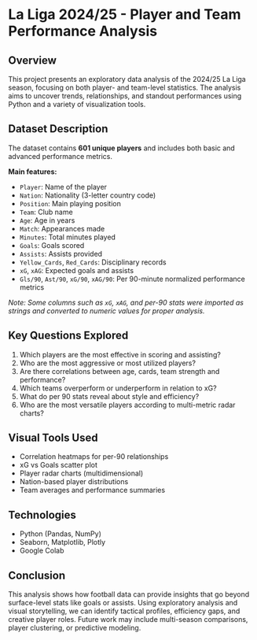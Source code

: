 # La Liga 2024/25 - Player and Team Performance Analysis

## Overview
This project presents an exploratory data analysis of the 2024/25 La Liga season, focusing on both player- and team-level statistics. The analysis aims to uncover trends, relationships, and standout performances using Python and a variety of visualization tools.

## Dataset Description
The dataset contains **601 unique players** and includes both basic and advanced performance metrics.

**Main features:**
- `Player`: Name of the player
- `Nation`: Nationality (3-letter country code)
- `Position`: Main playing position
- `Team`: Club name
- `Age`: Age in years
- `Match`: Appearances made
- `Minutes`: Total minutes played
- `Goals`: Goals scored
- `Assists`: Assists provided
- `Yellow_Cards`, `Red_Cards`: Disciplinary records
- `xG`, `xAG`: Expected goals and assists
- `Gls/90`, `Ast/90`, `xG/90`, `xAG/90`: Per 90-minute normalized performance metrics

*Note: Some columns such as `xG`, `xAG`, and per-90 stats were imported as strings and converted to numeric values for proper analysis.*

## Key Questions Explored
1. Which players are the most effective in scoring and assisting?
2. Who are the most aggressive or most utilized players?
3. Are there correlations between age, cards, team strength and performance?
4. Which teams overperform or underperform in relation to xG?
5. What do per 90 stats reveal about style and efficiency?
6. Who are the most versatile players according to multi-metric radar charts?

## Visual Tools Used
- Correlation heatmaps for per-90 relationships
- xG vs Goals scatter plot
- Player radar charts (multidimensional)
- Nation-based player distributions
- Team averages and performance summaries

## Technologies
- Python (Pandas, NumPy)
- Seaborn, Matplotlib, Plotly
- Google Colab

## Conclusion
This analysis shows how football data can provide insights that go beyond surface-level stats like goals or assists. Using exploratory analysis and visual storytelling, we can identify tactical profiles, efficiency gaps, and creative player roles. Future work may include multi-season comparisons, player clustering, or predictive modeling.
